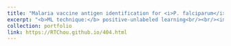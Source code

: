 ```yaml
---
title: "Malaria vaccine antigen identification for <i>P. falciparum</i> (source code)"
excerpt: "<b>ML technique:</b> positive-unlabeled learning<br/><br/><img src='/images/malaria_vaccine_antigen_identification_Pf.png'><br/><i>Journal (2023)</i>"
collection: portfolio
link: https://RTChou.github.io/404.html
---
```

